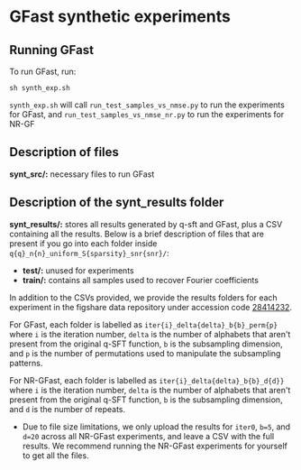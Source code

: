 # GFast synthetic experiments

## Running GFast

To run GFast, run:

```console
sh synth_exp.sh
```

`synth_exp.sh` will call `run_test_samples_vs_nmse.py` to run the experiments for GFast, and `run_test_samples_vs_nmse_nr.py` to run the experiments for NR-GF

## Description of files

**synt_src/:** necessary files to run GFast

## Description of the synt_results folder

**synt_results/:** stores all results generated by q-sft and GFast, plus a CSV containing all the results. Below is a brief description of files that are present if you go into each folder inside `q{q}_n{n}_uniform_S{sparsity}_snr{snr}/`:
- **test/:** unused for experiments
- **train/:** contains all samples used to recover Fourier coefficients

In addition to the CSVs provided, we provide the results folders for each experiment in the figshare data repository under accession code [28414232](https://figshare.com/articles/dataset/GFast/28414232).

For GFast, each folder is labelled as `iter{i}_delta{delta}_b{b}_perm{p}` where `i` is the iteration number, `delta` is the number of alphabets that aren't present from the original q-SFT function, `b` is the subsampling dimension, and `p` is the number of permutations used to manipulate the subsampling patterns.

For NR-GFast, each folder is labelled as `iter{i}_delta{delta}_b{b}_d{d}}` where `i` is the iteration number, `delta` is the number of alphabets that aren't present from the original q-SFT function, `b` is the subsampling dimension, and `d` is the number of repeats.
- Due to file size limitations, we only upload the results for `iter0`, `b=5`, and `d=20` across all NR-GFast experiments, and leave a CSV with the full results. We recommend running the NR-GFast experiments for yourself to get all the files.